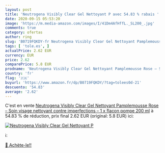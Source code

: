 ```yaml
---
layout: post
title: 'Neutrogena Visibly Clear Gel Nettoyant P avec 54.83 % rabais '
date: 2020-09-15 05:53:20
image: 'https://m.media-amazon.com/images/I/41Dm4AfHffL._SL200_.jpg'
comments: true
category: ofertas
author: ring
slug: 'B0719FQKDY-fr Neutrogena Visibly Clear Gel Nettoyant Pamplemousse Rose –...'
tags: [ 'tole.es', ]
actualPrice: 2.62 EUR
currency: EUR
price: 2.62
comparePrice: 5.8 EUR
prodname: 'Neutrogena Visibly Clear Gel Nettoyant Pamplemousse Rose – Soin visage nettoyant contre imperfections – 1 x flacon pompe 200 ml'
country: 'fr'
flag: '🇫🇷'
buyurl: 'https://www.amazon.fr/dp/B0719FQKDY/?tag=tolees0d-21'
descuento: '54.83'
average: '2.62'
---
```


C'est en vente [Neutrogena Visibly Clear Gel Nettoyant Pamplemousse Rose – Soin visage nettoyant contre imperfections – 1 x flacon pompe 200 ml](https://www.amazon.fr/dp/B0719FQKDY/?tag=tolees0d-21)  à  54.83 % de réduction, prix final  2.62 EUR (original: 5.8 EUR) ici:

[![Neutrogena Visibly Clear Gel Nettoyant P](https://m.media-amazon.com/images/I/41Dm4AfHffL._SL200_.jpg)](https://www.amazon.fr/dp/B0719FQKDY/?tag=tolees0d-21)

ℹ️:


[🛒 Achète-le!!](https://www.amazon.fr/dp/B0719FQKDY/?tag=tolees0d-21)
